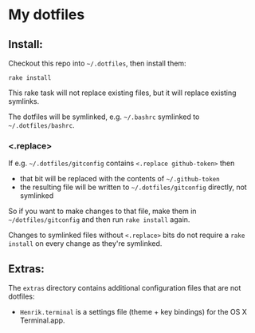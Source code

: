 # My dotfiles

## Install:

Checkout this repo into `~/.dotfiles`, then install them:

    rake install
    
This rake task will not replace existing files, but it will replace existing symlinks.

The dotfiles will be symlinked, e.g. `~/.bashrc` symlinked to `~/.dotfiles/bashrc`.

### <.replace>

If e.g. `~/.dotfiles/gitconfig` contains `<.replace github-token>` then

 * that bit will be replaced with the contents of `~/.github-token`
 * the resulting file will be written to `~/.dotfiles/gitconfig` directly, not symlinked
 
So if you want to make changes to that file, make them in `~/dotfiles/gitconfig` and then run `rake install` again.

Changes to symlinked files without `<.replace>` bits do not require a `rake install` on every change as they're symlinked.


## Extras:

The `extras` directory contains additional configuration files that are not dotfiles:

 * `Henrik.terminal` is a settings file (theme + key bindings) for the OS X Terminal.app.
